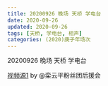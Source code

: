 ```yaml
---
title: 20200926 晚场 天桥 学电台
date: 2020-09-26
updated: 2020-09-26
tags: [天桥, 学电台, 相声]
categories: (2020)庚子年场次
---
```

20200926 晚场 天桥 学电台



[视频源1](https://weibo.com/6574451359/Jmsr92dOx) by @栾云平粉丝团后援会

